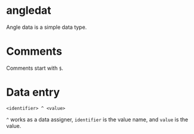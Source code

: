 # angledat
Angle data is a simple data type.
# Comments
Comments start with `$`.
# Data entry
```
<identifier> ^ <value>
```
`^` works as a data assigner, `identifier` is the value name, and `value` is the value.
